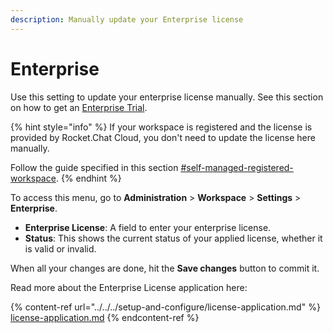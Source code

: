 ```yaml
---
description: Manually update your Enterprise license
---
```


# Enterprise

Use this setting to update your enterprise license manually. See this section on how to get an [Enterprise Trial](../../../setup-and-configure/enterprise-edition-trial/).

{% hint style="info" %}
If your workspace is registered and the license is provided by Rocket.Chat Cloud, you don't need to update the license here manually.

Follow the guide specified in this section [#self-managed-registered-workspace](../../../setup-and-configure/license-application.md#self-managed-registered-workspace "mention").
{% endhint %}

To access this menu, go to **Administration** > **Workspace** > **Settings** > **Enterprise**.

* **Enterprise License**: A field to enter your enterprise license.
* **Status**: This shows the current status of your applied license, whether it is valid or invalid.

When all your changes are done, hit the **Save changes** button to commit it.

Read more about the Enterprise License application here:

{% content-ref url="../../../setup-and-configure/license-application.md" %}
[license-application.md](../../../setup-and-configure/license-application.md)
{% endcontent-ref %}
